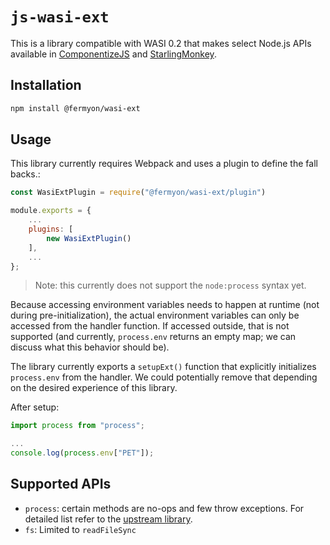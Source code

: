 # `js-wasi-ext`

This is a library compatible with WASI 0.2 that makes select Node.js APIs available in
[ComponentizeJS](https://github.com/bytecodealliance/componentizeJS/) and
[StarlingMonkey](https://github.com/bytecodealliance/starlingmonkey).

## Installation

```bash
npm install @fermyon/wasi-ext
```

## Usage

This library currently requires Webpack and uses a plugin to define the fall backs.:

```js
const WasiExtPlugin = require("@fermyon/wasi-ext/plugin")

module.exports = {
    ...
    plugins: [
        new WasiExtPlugin()
    ],
    ...
};

```

> Note: this currently does not support the `node:process` syntax yet.

Because accessing environment variables needs to happen at runtime (not during
pre-initialization), the actual environment variables can only be accessed from
the handler function. If accessed outside, that is not supported (and currently,
`process.env` returns an empty map; we can discuss what this behavior should be).

The library currently exports a `setupExt()` function that explicitly initializes
`process.env` from the handler. We could potentially remove that depending on the
desired experience of this library.

After setup:

```js
import process from "process";

...
console.log(process.env["PET"]);
```

## Supported APIs

* `process`: certain methods are no-ops and few throw exceptions. For detailed list refer to the [upstream library](https://github.com/defunctzombie/node-process/blob/master/browser.js). 
* `fs`: Limited to `readFileSync`


